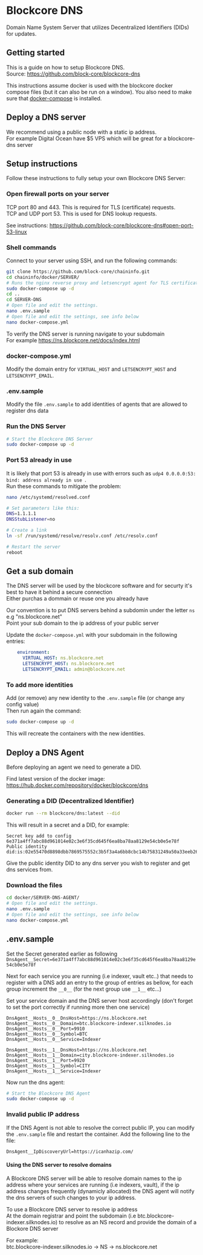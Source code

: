 # Blockcore DNS

Domain Name System Server that utilizes Decentralized Identifiers (DIDs) for updates.

## Getting started

This is a guide on how to setup Blockcore DNS.   
Source: https://github.com/block-core/blockcore-dns

This instructions assume docker is used with the blockcore docker compose files (but it can also be run on a window). You also need to make sure that [docker-compose](https://github.com/block-core/chaininfo#host-a-blockcore-infrastructure-server) is installed.

## Deploy a DNS server

We recommend using a public node with a static ip address.  
For example Digital Ocean have $5 VPS which will be great for a blockcore-dns server

## Setup instructions

Follow these instructions to fully setup your own Blockcore DNS Server:

### Open firewall ports on your server

TCP port 80 and 443. This is required for TLS (certificate) requests.   
TCP and UDP port 53. This is used for DNS lookup requests.

See instructions: https://github.com/block-core/blockcore-dns#open-port-53-linux

### Shell commands

Connect to your server using SSH, and run the following commands:

```sh
git clone https://github.com/block-core/chaininfo.git
cd chaininfo/docker/SERVER/
# Runs the nginx reverse proxy and letsencrypt agent for TLS certificates
sudo docker-compose up -d
cd ..
cd SERVER-DNS
# Open file and edit the settings.
nano .env.sample
# Open file and edit the settings, see info below
nano docker-compose.yml
```

To verify the DNS server is running navigate to your subdomain  
For example https://ns.blockcore.net/docs/index.html

### docker-compose.yml

Modify the domain entry for `VIRTUAL_HOST` and `LETSENCRYPT_HOST` and `LETSENCRYPT_EMAIL`.

### .env.sample

Modify the file `.env.sample` to add identities of agents that are allowed to register dns data

### Run the DNS Server

```sh
# Start the Blockcore DNS Server
sudo docker-compose up -d
```

### Port 53 already in use

It is likely that port 53 is already in use with errors such as `udp4 0.0.0.0:53: bind: address already in use
`.   
Run these commands to mitigate the problem:

```sh
nano /etc/systemd/resolved.conf

# Set parameters like this:
DNS=1.1.1.1
DNSStubListener=no

# Create a link
ln -sf /run/systemd/resolve/resolv.conf /etc/resolv.conf

# Restart the server
reboot
```

## Get a sub domain

The DNS server will be used by the blockcore software and for securty it's best to have it behind a secure connection  
Either purchas a dommain or reuse one you already have

Our convention is to put DNS servers behind a subdomin under the letter `ns` e.g "ns.blockcore.net"  
Point your sub domain to the ip address of your public server

Update the `docker-compose.yml` with your subdomain in the following entries:

```yml
    environment:
      VIRTUAL_HOST: ns.blockcore.net
      LETSENCRYPT_HOST: ns.blockcore.net
      LETSENCRYPT_EMAIL: admin@blockcore.net
```

### To add more identities 

Add (or remove) any new identity to the `.env.sample` file (or change any config value)  
Then run again the command:

```sh
sudo docker-compose up -d
``` 

This will recreate the containers with the new identities.

## Deploy a DNS Agent

Before deploying an agent we need to generate a DID.

Find latest version of the docker image: https://hub.docker.com/repository/docker/blockcore/dns

### Generating a DID (Decentralized Identifier)

```sh
docker run --rm blockcore/dns:latest --did
```

This will result in a secret and a DID, for example:

```
Secret key add to config 6e371a4ff7abc88d961014e02c3e6f35cd645f6ea8ba78aa8129e54cb0e5e78f
Public identity did:is:02e55470d8898dbb7869575552c3b5f3a4a6bb8cbc14b75831249a50a33eeb2625
```

Give the public identity DID to any dns server you wish to register and get dns services from.

### Download the files 

```sh
cd docker/SERVER-DNS-AGENT/
# Open file and edit the settings.
nano .env.sample
# Open file and edit the settings, see info below
nano docker-compose.yml
```

## .env.sample

Set the Secret generated earlier as following `DnsAgent__Secret=6e371a4ff7abc88d961014e02c3e6f35cd645f6ea8ba78aa8129e54cb0e5e78f`

Next for each service you are running (i.e indexer, vault etc..) that needs to register with a DNS add an entry to the group of entries as bellow, for each group increment the `__0__` (for the next group use `__1__` etc...)

Set your service domain and the DNS server host accordingly (don't forget to set the port correctly if running more then one service)

```
DnsAgent__Hosts__0__DnsHost=https://ns.blockcore.net
DnsAgent__Hosts__0__Domain=btc.blockcore-indexer.silknodes.io
DnsAgent__Hosts__0__Port=9910
DnsAgent__Hosts__0__Symbol=BTC
DnsAgent__Hosts__0__Service=Indexer

DnsAgent__Hosts__1__DnsHost=https://ns.blockcore.net
DnsAgent__Hosts__1__Domain=city.blockcore-indexer.silknodes.io
DnsAgent__Hosts__1__Port=9920
DnsAgent__Hosts__1__Symbol=CITY
DnsAgent__Hosts__1__Service=Indexer
```

Now run the dns agent:

```sh
# Start the Blockcore DNS Agent
sudo docker-compose up -d
```

### Invalid public IP address

If the DNS Agent is not able to resolve the correct public IP, you can modify the `.env.sample` file and restart the container. Add the following line to the file:

```
DnsAgent__IpDiscoveryUrl=https://icanhazip.com/
```

#### Using the DNS server to resolve domains

A Blockcore DNS server will be able to resolve domain names to the ip address where your services are running (i.e indexers, vault), if the ip address changes frequently (dynamicly allocated) the DNS agent will notify the dns servers of such changes to your ip address.  

To use a Blockcore DNS server to resolve ip address  
At the domain registrar and point the subdomain (i.e btc.blockcore-indexer.silknodes.io) to resolve as an NS record and provide the domain of a Blockore DNS server  

For example:  
btc.blockcore-indexer.silknodes.io -> NS -> ns.blockcore.net

